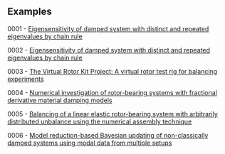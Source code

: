 ## Examples

0001 - [Eigensensitivity of damped system with distinct and repeated eigenvalues by chain rule](https://doi.org/10.1002/nme.7331)

0002 -  [Eigensensitivity of damped system with distinct and repeated eigenvalues by chain rule](https://doi.org/10.1002/nme.7331)

0003 - [The Virtual Rotor Kit Project: A virtual rotor test rig for balancing experiments](https://doi.org/10.1177/03064190231197119)

0004 - [Numerical investigation of rotor-bearing systems with fractional derivative material damping models](http://dx.doi.org/10.24425/bpasts.2023.148610)

0005 - [Balancing of a linear elastic rotor-bearing system with arbitrarily distributed unbalance using the numerical assembly technique](https://doi.org/10.24425/bpasts.2021.138237)

0006 - [Model reduction-based Bayesian updating of non-classically damped systems using modal data from multiple setups](http://dx.doi.org/10.1007/s00707-023-03819-5)
